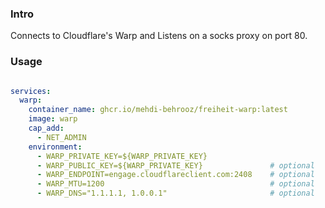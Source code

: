 ### Intro
Connects to Cloudflare's Warp and Listens on a socks proxy on port 80.

### Usage

```yaml

services:
  warp:
    container_name: ghcr.io/mehdi-behrooz/freiheit-warp:latest
    image: warp
    cap_add:
      - NET_ADMIN
    environment:
      - WARP_PRIVATE_KEY=${WARP_PRIVATE_KEY}
      - WARP_PUBLIC_KEY=${WARP_PRIVATE_KEY}               # optional
      - WARP_ENDPOINT=engage.cloudflareclient.com:2408    # optional
      - WARP_MTU=1200                                     # optional
      - WARP_DNS="1.1.1.1, 1.0.0.1"                       # optional

```
